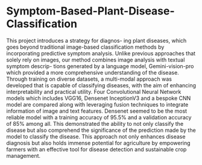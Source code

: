 # Symptom-Based-Plant-Disease-Classification

This project introduces a strategy for diagnos- ing plant diseases, which goes beyond traditional image-based classification methods by incorporating predictive symptom analysis. Unlike previous approaches that solely rely on images, our method combines image analysis with textual symptom descrip- tions generated by a language model, Gemini-vision-pro which provided a more comprehensive understanding of the disease. Through training on diverse datasets, a multi-modal approach was developed that is capable of classifying diseases, with the aim of enhancing interpretability and practical utility. Four Convolutional Neural Network models which includes VGG16, Densenet InceptionV3 and a bespoke CNN model are compared along with leveraging fusion techniques to integrate information of image and text features. Densenet seemed to be the most reliable model with a training accuracy of 95.5% and a validation accuracy of 85% among all. This demonstrated the ability to not only classify the disease but also comprehend the significance of the prediction made by the model to classify the disease. This approach not only enhances disease diagnosis but also holds immense potential for agriculture by empowering farmers with an effective tool for disease detection and sustainable crop management.
